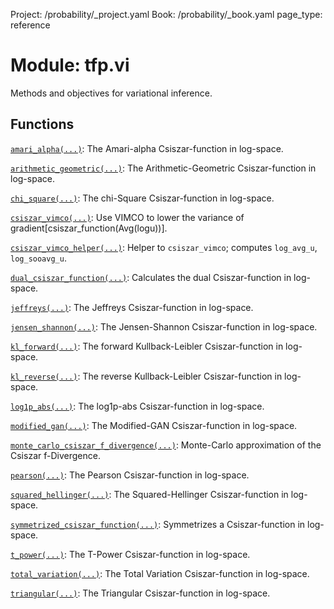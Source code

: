 Project: /probability/_project.yaml
Book: /probability/_book.yaml
page_type: reference
<div itemscope itemtype="http://developers.google.com/ReferenceObject">
<meta itemprop="name" content="tfp.vi" />
</div>

# Module: tfp.vi

Methods and objectives for variational inference.

## Functions

[`amari_alpha(...)`](../tfp/vi/amari_alpha.md): The Amari-alpha Csiszar-function in log-space.

[`arithmetic_geometric(...)`](../tfp/vi/arithmetic_geometric.md): The Arithmetic-Geometric Csiszar-function in log-space.

[`chi_square(...)`](../tfp/vi/chi_square.md): The chi-Square Csiszar-function in log-space.

[`csiszar_vimco(...)`](../tfp/vi/csiszar_vimco.md): Use VIMCO to lower the variance of gradient[csiszar_function(Avg(logu))].

[`csiszar_vimco_helper(...)`](../tfp/vi/csiszar_vimco_helper.md): Helper to `csiszar_vimco`; computes `log_avg_u`, `log_sooavg_u`.

[`dual_csiszar_function(...)`](../tfp/vi/dual_csiszar_function.md): Calculates the dual Csiszar-function in log-space.

[`jeffreys(...)`](../tfp/vi/jeffreys.md): The Jeffreys Csiszar-function in log-space.

[`jensen_shannon(...)`](../tfp/vi/jensen_shannon.md): The Jensen-Shannon Csiszar-function in log-space.

[`kl_forward(...)`](../tfp/vi/kl_forward.md): The forward Kullback-Leibler Csiszar-function in log-space.

[`kl_reverse(...)`](../tfp/vi/kl_reverse.md): The reverse Kullback-Leibler Csiszar-function in log-space.

[`log1p_abs(...)`](../tfp/vi/log1p_abs.md): The log1p-abs Csiszar-function in log-space.

[`modified_gan(...)`](../tfp/vi/modified_gan.md): The Modified-GAN Csiszar-function in log-space.

[`monte_carlo_csiszar_f_divergence(...)`](../tfp/vi/monte_carlo_csiszar_f_divergence.md): Monte-Carlo approximation of the Csiszar f-Divergence.

[`pearson(...)`](../tfp/vi/pearson.md): The Pearson Csiszar-function in log-space.

[`squared_hellinger(...)`](../tfp/vi/squared_hellinger.md): The Squared-Hellinger Csiszar-function in log-space.

[`symmetrized_csiszar_function(...)`](../tfp/vi/symmetrized_csiszar_function.md): Symmetrizes a Csiszar-function in log-space.

[`t_power(...)`](../tfp/vi/t_power.md): The T-Power Csiszar-function in log-space.

[`total_variation(...)`](../tfp/vi/total_variation.md): The Total Variation Csiszar-function in log-space.

[`triangular(...)`](../tfp/vi/triangular.md): The Triangular Csiszar-function in log-space.

